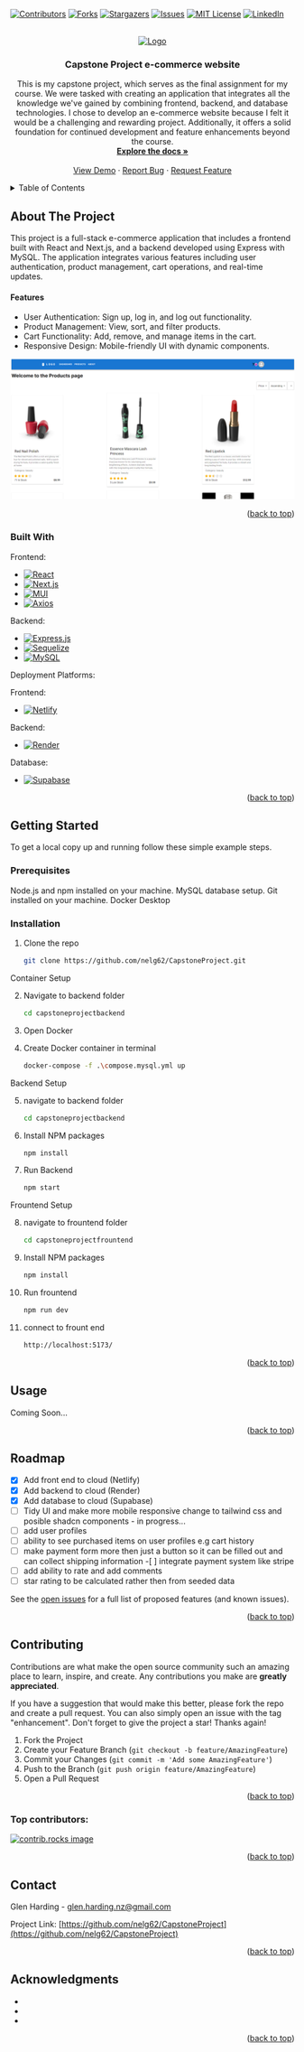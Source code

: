 <a id="readme-top"></a>

[![Contributors][contributors-shield]][contributors-url]
[![Forks][forks-shield]][forks-url]
[![Stargazers][stars-shield]][stars-url]
[![Issues][issues-shield]][issues-url]
[![MIT License][license-shield]][license-url]
[![LinkedIn][linkedin-shield]][linkedin-url]

<!-- PROJECT LOGO -->
<br />
<div align="center">
  <a href="https://github.com/nelg62/CapstoneProject">
    <img src="images/logo.png" alt="Logo" width="80" height="80">
  </a>

<h3 align="center">Capstone Project e-commerce website</h3>

  <p align="center">
This is my capstone project, which serves as the final assignment for my course. We were tasked with creating an application that integrates all the knowledge we've gained by combining frontend, backend, and database technologies. I chose to develop an e-commerce website because I felt it would be a challenging and rewarding project. Additionally, it offers a solid foundation for continued development and feature enhancements beyond the course.
<br />
<a href="https://github.com/nelg62/CapstoneProject"><strong>Explore the docs »</strong></a>
<br />
<br />
<a href="https://github.com/nelg62/CapstoneProject">View Demo</a>
·
<a href="https://github.com/nelg62/CapstoneProject/issues/new?labels=bug&template=bug-report---.md">Report Bug</a>
·
<a href="https://github.com/nelg62/CapstoneProject/issues/new?labels=enhancement&template=feature-request---.md">Request Feature</a>

  </p>
</div>

<!-- TABLE OF CONTENTS -->
<details>
  <summary>Table of Contents</summary>
  <ol>
    <li>
      <a href="#about-the-project">About The Project</a>
      <ul>
        <li><a href="#built-with">Built With</a></li>
      </ul>
    </li>
    <li>
      <a href="#getting-started">Getting Started</a>
      <ul>
        <li><a href="#prerequisites">Prerequisites</a></li>
        <li><a href="#installation">Installation</a></li>
      </ul>
    </li>
    <li><a href="#usage">Usage</a></li>
    <li><a href="#roadmap">Roadmap</a></li>
    <li><a href="#contributing">Contributing</a></li>
    <li><a href="#license">License</a></li>
    <li><a href="#contact">Contact</a></li>
    <li><a href="#acknowledgments">Acknowledgments</a></li>
  </ol>
</details>

<!-- ABOUT THE PROJECT -->

## About The Project

This project is a full-stack e-commerce application that includes a frontend built with React and Next.js, and a backend developed using Express with MySQL. The application integrates various features including user authentication, product management, cart operations, and real-time updates.

<h4>Features</h4>
<ul>
<li>User Authentication: Sign up, log in, and log out functionality.</li>
<li>Product Management: View, sort, and filter products.</li>
<li>Cart Functionality: Add, remove, and manage items in the cart.</li>
<li>Responsive Design: Mobile-friendly UI with dynamic components.</li>
</ul>

[![Product Name Screen Shot][product-screenshot]](https://example.com)

<p align="right">(<a href="#readme-top">back to top</a>)</p>

### Built With

Frontend:

- [![React][React.js]][React-url]
- [![Next.js][Nextjs-shield]][Nextjs-url]
- [![MUI][mui-shield]][mui-url]
- [![Axios][Axios-shield]][Axios-url]

Backend:

- [![Express.js][ExpressJs-shield]][ExpressJs-url]
- [![Sequelize][Sequelize-shield]][Sequelize-url]
- [![MySQL][MySQL-shield]][MySQL-url]

Deployment Platforms:

Frontend:

- [![Netlify][Netlify-shield]][Netlify-url]

Backend:

- [![Render][Render-shield]][Render-url]

Database:

- [![Supabase][Supabase-shield]][Supabase-url]

<p align="right">(<a href="#readme-top">back to top</a>)</p>

<!-- GETTING STARTED -->

## Getting Started

To get a local copy up and running follow these simple example steps.

### Prerequisites

Node.js and npm installed on your machine.
MySQL database setup.
Git installed on your machine.
Docker Desktop

### Installation

1. Clone the repo
   ```sh
   git clone https://github.com/nelg62/CapstoneProject.git
   ```

Container Setup

2. Navigate to backend folder

   ```sh
   cd capstoneprojectbackend
   ```

3. Open Docker

4. Create Docker container in terminal
   ```sh
   docker-compose -f .\compose.mysql.yml up
   ```

Backend Setup

5. navigate to backend folder

   ```sh
   cd capstoneprojectbackend
   ```

6. Install NPM packages
   ```sh
   npm install
   ```
7. Run Backend
   ```sh
   npm start
   ```

Frountend Setup

8. navigate to frountend folder
   ```sh
   cd capstoneprojectfrountend
   ```
9. Install NPM packages
   ```sh
   npm install
   ```
10. Run frountend
    ```sh
    npm run dev
    ```
11. connect to frount end
    ```sh
    http://localhost:5173/
    ```

<p align="right">(<a href="#readme-top">back to top</a>)</p>

<!-- USAGE EXAMPLES -->

## Usage

Coming Soon...

<!-- Use this space to show useful examples of how a project can be used. Additional screenshots, code examples and demos work well in this space. You may also link to more resources.

_For more examples, please refer to the [Documentation](https://example.com)_ -->

<p align="right">(<a href="#readme-top">back to top</a>)</p>

<!-- ROADMAP -->

## Roadmap

- [x] Add front end to cloud (Netlify)
- [x] Add backend to cloud (Render)
- [x] Add database to cloud (Supabase)
- [ ] Tidy UI and make more mobile responsive change to tailwind css and posible shadcn components - in progress...
- [ ] add user profiles
- [ ] ability to see purchased items on user profiles e.g cart history
- [ ] make payment form more then just a button so it can be filled out and can collect shipping information -[ ] integrate payment system like stripe
- [ ] add ability to rate and add comments
- [ ] star rating to be calculated rather then from seeded data

See the [open issues](https://github.com/nelg62/CapstoneProject/issues) for a full list of proposed features (and known issues).

<p align="right">(<a href="#readme-top">back to top</a>)</p>

<!-- CONTRIBUTING -->

## Contributing

Contributions are what make the open source community such an amazing place to learn, inspire, and create. Any contributions you make are **greatly appreciated**.

If you have a suggestion that would make this better, please fork the repo and create a pull request. You can also simply open an issue with the tag "enhancement".
Don't forget to give the project a star! Thanks again!

1. Fork the Project
2. Create your Feature Branch (`git checkout -b feature/AmazingFeature`)
3. Commit your Changes (`git commit -m 'Add some AmazingFeature'`)
4. Push to the Branch (`git push origin feature/AmazingFeature`)
5. Open a Pull Request

<p align="right">(<a href="#readme-top">back to top</a>)</p>

### Top contributors:

<a href="https://github.com/nelg62/CapstoneProject/graphs/contributors">
  <img src="https://contrib.rocks/image?repo=nelg62/CapstoneProject" alt="contrib.rocks image" />
</a>

<!-- LICENSE -->

<!-- ## License

Distributed under the MIT License. See `LICENSE.txt` for more information. -->

<p align="right">(<a href="#readme-top">back to top</a>)</p>

<!-- CONTACT -->

## Contact

Glen Harding - glen.harding.nz@gmail.com

Project Link: [https://github.com/nelg62/CapstoneProject](https://github.com/nelg62/CapstoneProject)

<p align="right">(<a href="#readme-top">back to top</a>)</p>

<!-- ACKNOWLEDGMENTS -->

## Acknowledgments

- []()
- []()
- []()

<p align="right">(<a href="#readme-top">back to top</a>)</p>

<!-- MARKDOWN LINKS & IMAGES -->
<!-- https://www.markdownguide.org/basic-syntax/#reference-style-links -->

[contributors-shield]: https://img.shields.io/github/contributors/nelg62/CapstoneProject.svg?style=for-the-badge
[contributors-url]: https://github.com/nelg62/CapstoneProject/graphs/contributors
[forks-shield]: https://img.shields.io/github/forks/nelg62/CapstoneProject.svg?style=for-the-badge
[forks-url]: https://github.com/nelg62/CapstoneProject/network/members
[stars-shield]: https://img.shields.io/github/stars/nelg62/CapstoneProject.svg?style=for-the-badge
[stars-url]: https://github.com/nelg62/CapstoneProject/stargazers
[issues-shield]: https://img.shields.io/github/issues/nelg62/CapstoneProject.svg?style=for-the-badge
[issues-url]: https://github.com/nelg62/CapstoneProject/issues
[license-shield]: https://img.shields.io/github/license/nelg62/CapstoneProject.svg?style=for-the-badge
[license-url]: https://github.com/nelg62/CapstoneProject/blob/master/LICENSE.txt
[linkedin-shield]: https://img.shields.io/badge/-LinkedIn-black.svg?style=for-the-badge&logo=linkedin&colorB=555
[linkedin-url]: https://linkedin.com/in/glen-harding-5a1317114
[product-screenshot]: capstoneprojectfrountend/public/Capstonprojectproductpage.png
[Next.js]: https://img.shields.io/badge/next.js-000000?style=for-the-badge&logo=nextdotjs&logoColor=white
[Next-url]: https://nextjs.org/
[React.js]: https://img.shields.io/badge/React-20232A?style=for-the-badge&logo=react&logoColor=61DAFB
[React-url]: https://reactjs.org/
[Vue.js]: https://img.shields.io/badge/Vue.js-35495E?style=for-the-badge&logo=vuedotjs&logoColor=4FC08D
[Vue-url]: https://vuejs.org/
[Angular.io]: https://img.shields.io/badge/Angular-DD0031?style=for-the-badge&logo=angular&logoColor=white
[Angular-url]: https://angular.io/
[Svelte.dev]: https://img.shields.io/badge/Svelte-4A4A55?style=for-the-badge&logo=svelte&logoColor=FF3E00
[Svelte-url]: https://svelte.dev/
[Laravel.com]: https://img.shields.io/badge/Laravel-FF2D20?style=for-the-badge&logo=laravel&logoColor=white
[Laravel-url]: https://laravel.com
[Bootstrap.com]: https://img.shields.io/badge/Bootstrap-563D7C?style=for-the-badge&logo=bootstrap&logoColor=white
[Bootstrap-url]: https://getbootstrap.com
[JQuery.com]: https://img.shields.io/badge/jQuery-0769AD?style=for-the-badge&logo=jquery&logoColor=white
[JQuery-url]: https://jquery.com
[mui-url]: https://mui.com/
[mui-shield]: https://img.shields.io/badge/mui-06B6D4?style=for-the-badge&logo=mui&logoColor=white
[ExpressJs-url]: https://expressjs.com/
[ExpressJs-shield]: https://img.shields.io/badge/Express.js-000000?style=for-the-badge&logo=express&logoColor=white
[NodeJs-shield]: https://img.shields.io/badge/Node.js-339933?style=for-the-badge&logo=node.js&logoColor=white
[NodeJs-url]: https://nodejs.org/
[ReactRouter-shield]: https://img.shields.io/badge/React%20Router-CA4245?style=for-the-badge&logo=reactrouter&logoColor=white
[ReactRouter-url]: https://reactrouter.com/
[Axios-shield]: https://img.shields.io/badge/Axios-5A29E4?style=for-the-badge&logo=axios&logoColor=white
[Axios-url]: https://axios-http.com/
[Sequelize-shield]: https://img.shields.io/badge/Sequelize-52B0E7?style=for-the-badge&logo=sequelize&logoColor=white
[Sequelize-url]: https://sequelize.org/
[MySQL-shield]: https://img.shields.io/badge/MySQL-4479A1?style=for-the-badge&logo=mysql&logoColor=white
[MySQL-url]: https://www.mysql.com/
[Netlify-shield]: https://img.shields.io/badge/Netlify-00C7B7?style=for-the-badge&logo=netlify&logoColor=white
[Netlify-url]: https://www.netlify.com/
[Render-shield]: https://img.shields.io/badge/Render-46E3B7?style=for-the-badge&logo=render&logoColor=white
[Render-url]: https://render.com/
[Nextjs-shield]: https://img.shields.io/badge/Next.js-000000?style=for-the-badge&logo=nextdotjs&logoColor=white
[Nextjs-url]: https://nextjs.org/
[Supabase-shield]: https://img.shields.io/badge/Supabase-3ECF8E?style=for-the-badge&logo=supabase&logoColor=white
[Supabase-url]: https://supabase.com/
